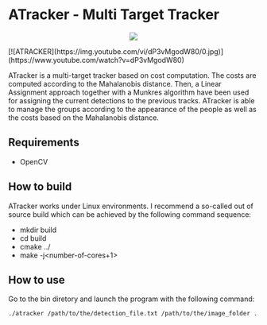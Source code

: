 # ATracker - Multi Target Tracker

<p align="center">
<a href="https://www.youtube.com/watch?v=dP3vMgodW8"  target="_blank"><img src="https://img.youtube.com/vi/dP3vMgodW80/0.jpg"/></a>
</p>
[![ATRACKER](https://img.youtube.com/vi/dP3vMgodW80/0.jpg)](https://www.youtube.com/watch?v=dP3vMgodW80)

ATracker is a multi-target tracker based on cost computation. The costs are computed according to the Mahalanobis distance. Then, a Linear Assignment approach together with a Munkres algorithm have been used for assigning the current detections to the previous tracks.
ATracker is able to manage the groups according to the appearance of the people as well as the costs based on the Mahalanobis distance.

## Requirements
* OpenCV

## How to build

ATracker works under Linux environments. I recommend a so-called out of source build which can be achieved by the following command sequence:

* mkdir build
* cd build
* cmake ../
* make -j<number-of-cores+1>

## How to use

Go to the bin diretory and launch the program with the following command:
```bash
./atracker /path/to/the/detection_file.txt /path/to/the/image_folder ../config/kalman_param.txt
```

